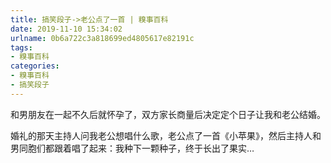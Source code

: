 ```yaml
---
title: 搞笑段子->老公点了一首 | 糗事百科
date: 2019-11-10 15:34:02
urlname: 0b6a722c3a818699ed4805617e82191c
tags: 
- 糗事百科
categories:
- 糗事百科
- 搞笑段子
---
```

和男朋友在一起不久后就怀孕了，双方家长商量后决定定个日子让我和老公结婚。

婚礼的那天主持人问我老公想唱什么歌，老公点了一首《小苹果》，然后主持人和男同胞们都跟着唱了起来：我种下一颗种子，终于长出了果实…


